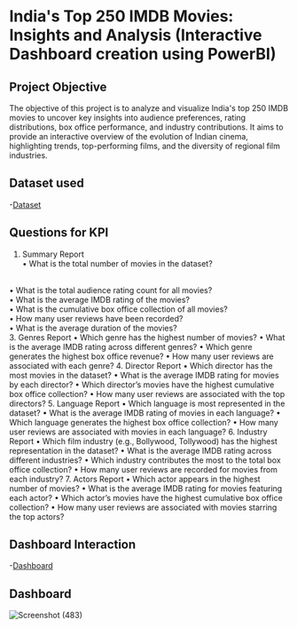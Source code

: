# India's Top 250 IMDB Movies: Insights and Analysis (Interactive Dashboard creation using PowerBI)
## Project Objective
The objective of this project is to analyze and visualize India's top 250 IMDB movies to uncover key insights into audience preferences, rating distributions, box office performance, and industry contributions. It aims to provide an interactive overview of the evolution of Indian cinema, highlighting trends, top-performing films, and the diversity of regional film industries.

## Dataset used
-<a href="https://github.com/Santhoshkumarse/India-s-Top-250-IMDB-Movies/blob/main/IMdB_India_Top250.xlsx">Dataset</a>

## Questions for KPI
1. Summary Report
   <br>
•	What is the total number of movies in the dataset?
<br>
•	What is the total audience rating count for all movies?
<br>
•	What is the average IMDB rating of the movies?
<br>
•	What is the cumulative box office collection of all movies?
<br>
•	How many user reviews have been recorded?
<br>
•	What is the average duration of the movies?
<br>
3. Genres Report
•	Which genre has the highest number of movies?
•	What is the average IMDB rating across different genres?
•	Which genre generates the highest box office revenue?
•	How many user reviews are associated with each genre?
4. Director Report
•	Which director has the most movies in the dataset?
•	What is the average IMDB rating for movies by each director?
•	Which director’s movies have the highest cumulative box office collection?
•	How many user reviews are associated with the top directors?
5. Language Report
•	Which language is most represented in the dataset?
•	What is the average IMDB rating of movies in each language?
•	Which language generates the highest box office collection?
•	How many user reviews are associated with movies in each language?
6. Industry Report
•	Which film industry (e.g., Bollywood, Tollywood) has the highest representation in the dataset?
•	What is the average IMDB rating across different industries?
•	Which industry contributes the most to the total box office collection?
•	How many user reviews are recorded for movies from each industry?
7. Actors Report
•	Which actor appears in the highest number of movies?
•	What is the average IMDB rating for movies featuring each actor?
•	Which actor’s movies have the highest cumulative box office collection?
•	How many user reviews are associated with movies starring the top actors?


## Dashboard Interaction
-<a href="https://github.com/Santhoshkumarse/India-s-Top-250-IMDB-Movies/blob/main/Screenshot%20(483).png">Dashboard</a>

## Dashboard
![Screenshot (483)](https://github.com/user-attachments/assets/4feb3274-4b0e-4aa1-a805-a1674a649488)









